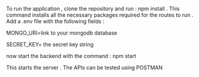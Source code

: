 To run the application , clone the repository and run : npm install . This command installs all the necessary packages required for the routes to run .
Add a .env file with the following fields : 

MONGO_URI=link to your mongodb database

SECRET_KEY= the secret key string

now start the backend with the command : npm start 

This starts the server . The APIs can be tested using POSTMAN
